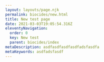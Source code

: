 ```yaml
---
layout: layouts/page.njk
permalink: biocides/new.html
title: New test page
date: 2021-03-03T19:05:54.316Z
eleventyNavigation:
  order: 0
  key: New test
  parent: biocides/index
metaDescription: asdfasdfasdfasdfadsfasdfa
metaKeywords: asdfadsfasdf
---
```

